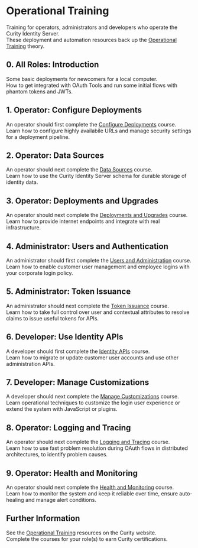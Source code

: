 # Operational Training

Training for operators, administrators and developers who operate the Curity Identity Server.\
These deployment and automation resources back up the [Operational Training](https://curity.io/training/) theory.

## 0. All Roles: Introduction

Some basic deployments for newcomers for a local computer.\
How to get integrated with OAuth Tools and run some initial flows with phantom tokens and JWTs.

## 1. Operator: Configure Deployments

An operator should first complete the [Configure Deployments](https://curity.io/training/configure-deployments) course.\
Learn how to configure highly availabile URLs and manage security settings for a deployment pipeline.

## 2. Operator: Data Sources

An operator should next complete the [Data Sources](https://curity.io/training/data-sources) course.\
Learn how to use the Curity Identity Server schema for durable storage of identity data.

## 3. Operator: Deployments and Upgrades

An operator should next complete the [Deployments and Upgrades](https://curity.io/training/deployments-and-upgrades) course.\
Learn how to provide internet endpoints and integrate with real infrastructure.

## 4. Administrator: Users and Authentication

An administrator should first complete the [Users and Administration](https://curity.io/training/users-and-authentication) course.\
Learn how to enable customer user management and employee logins with your corporate login policy.

## 5. Administrator: Token Issuance

An administrator should next complete the [Token Issuance](https://curity.io/training/token-issuance) course.\
Learn how to take full control over user and contextual attributes to resolve claims to issue useful tokens for APIs.

## 6. Developer: Use Identity APIs

A developer should first complete the [Identity APIs](https://curity.io/training/identity-apis) course.\
Learn how to migrate or update customer user accounts and use other administration APIs.

## 7. Developer: Manage Customizations

A developer should next complete the [Manage Customizations](https://curity.io/training/manage-customizations) course.\
Learn operational techniques to customize the login user experience or extend the system with JavaScript or plugins.

## 8. Operator: Logging and Tracing

An operator should next complete the [Logging and Tracing](https://curity.io/training/logging-and-tracing) course.\
Learn how to use fast problem resolution during OAuth flows in distributed architectures, to identify problem causes.

## 9. Operator: Health and Monitoring

An operator should next complete the [Health and Monitoring](https://curity.io/training/health-and-monitoring) course.\
Learn how to monitor the system and keep it reliable over time, ensure auto-healing and manage alert conditions.

## Further Information

See the [Operational Training](https://curity.io/training/) resources on the Curity website.\
Complete the courses for your role(s) to earn Curity certifications.
